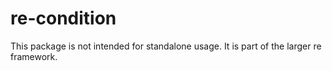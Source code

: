 # re-condition

This package is not intended for standalone usage.  It is part of the larger re framework.
